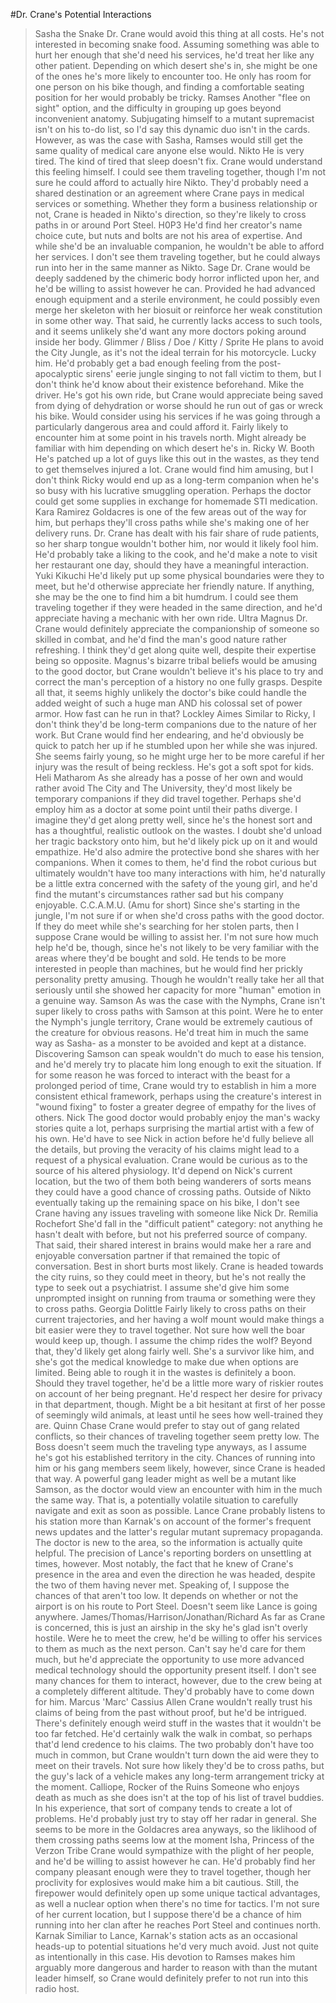 #Dr. Crane's Potential Interactions
>Sasha the Snake
Dr. Crane would avoid this thing at all costs. He's not interested in becoming snake food. Assuming something was able to hurt her enough that she'd need his services, he'd treat her like any other patient. Depending on which desert she's in, she might be one of the ones he's more likely to encounter too. He only has room for one person on his bike though, and finding a comfortable seating position for her would probably be tricky.
>Ramses
Another "flee on sight" option, and the difficulty in grouping up goes beyond inconvenient anatomy. Subjugating himself to a mutant supremacist isn't on his to-do list, so I'd say this dynamic duo isn't in the cards. However, as was the case with Sasha, Ramses would still get the same quality of medical care anyone else would.
>Nikto
>He is very tired. The kind of tired that sleep doesn't fix.
Crane would understand this feeling himself. I could see them traveling together, though I'm not sure he could afford to actually hire Nikto. They'd probably need a shared destination or an agreement where Crane pays in medical services or something. Whether they form a business relationship or not, Crane is headed in Nikto's direction, so they're likely to cross paths in or around Port Steel.
>H0P3
He'd find her creator's name choice cute, but nuts and bolts are not his area of expertise. And while she'd be an invaluable companion, he wouldn't be able to afford her services. I don't see them traveling together, but he could always run into her in the same manner as Nikto.
>Sage
Dr. Crane would be deeply saddened by the chimeric body horror inflicted upon her, and he'd be willing to assist however he can. Provided he had advanced enough equipment and a sterile environment, he could possibly even merge her skeleton with her biosuit or reinforce her weak constitution in some other way. That said, he currently lacks access to such tools, and it seems unlikely she'd want any more doctors poking around inside her body.
>Glimmer / Bliss / Doe / Kitty / Sprite
He plans to avoid the City Jungle, as it's not the ideal terrain for his motorcycle. Lucky him. He'd probably get a bad enough feeling from the post-apocalyptic sirens' eerie jungle singing to not fall victim to them, but I don't think he'd know about their existence beforehand.
>Mike the driver.
He's got his own ride, but Crane would appreciate being saved from dying of dehydration or worse should he run out of gas or wreck his bike. Would consider using his services if he was going through a particularly dangerous area and could afford it. Fairly likely to encounter him at some point in his travels north. Might already be familiar with him depending on which desert he's in.
>Ricky W. Booth
He's patched up a lot of guys like this out in the wastes, as they tend to get themselves injured a lot. Crane would find him amusing, but I don't think Ricky would end up as a long-term companion when he's so busy with his lucrative smuggling operation. Perhaps the doctor could get some supplies in exchange for homemade STI medication.
>Kara Ramirez
Goldacres is one of the few areas out of the way for him, but perhaps they'll cross paths while she's making one of her delivery runs. Dr. Crane has dealt with his fair share of rude patients, so her sharp tongue wouldn't bother him, nor would it likely fool him. He'd probably take a liking to the cook, and he'd make a note to visit her restaurant one day, should they have a meaningful interaction.
>Yuki Kikuchi
He'd likely put up some physical boundaries were they to meet, but he'd otherwise appreciate her friendly nature. If anything, she may be the one to find him a bit humdrum. I could see them traveling together if they were headed in the same direction, and he'd appreciate having a mechanic with her own ride.
>Ultra Magnus
Dr. Crane would definitely appreciate the companionship of someone so skilled in combat, and he'd find the man's good nature rather refreshing. I think they'd get along quite well, despite their expertise being so opposite. Magnus's bizarre tribal beliefs would be amusing to the good doctor, but Crane wouldn't believe it's his place to try and correct the man's perception of a history no one fully grasps. Despite all that, it seems highly unlikely the doctor's bike could handle the added weight of such a huge man AND his colossal set of power armor. How fast can he run in that?
>Lockley Aimes
Similar to Ricky, I don't think they'd be long-term companions due to the nature of her work. But Crane would find her endearing, and he'd obviously be quick to patch her up if he stumbled upon her while she was injured. She seems fairly young, so he might urge her to be more careful if her injury was the result of being reckless. He's got a soft spot for kids.
>Heli Matharom
As she already has a posse of her own and would rather avoid The City and The University, they'd most likely be temporary companions if they did travel together. Perhaps she'd employ him as a doctor at some point until their paths diverge. I imagine they'd get along pretty well, since he's the honest sort and has a thoughtful, realistic outlook on the wastes. I doubt she'd unload her tragic backstory onto him, but he'd likely pick up on it and would empathize. He'd also admire the protective bond she shares with her companions. When it comes to them, he'd find the robot curious but ultimately wouldn't have too many interactions with him, he'd naturally be a little extra concerned with the safety of the young girl, and he'd find the mutant's circumstances rather sad but his company enjoyable.
>C.C.A.M.U. (Amu for short)
Since she's starting in the jungle, I'm not sure if or when she'd cross paths with the good doctor. If they do meet while she's searching for her stolen parts, then I suppose Crane would be willing to assist her. I'm not sure how much help he'd be, though, since he's not likely to be very familiar with the areas where they'd be bought and sold. He tends to be more interested in people than machines, but he would find her prickly personality pretty amusing. Though he wouldn't really take her all that seriously until she showed her capacity for more "human" emotion in a genuine way.
>Samson
As was the case with the Nymphs, Crane isn't super likely to cross paths with Samson at this point. Were he to enter the Nymph's jungle territory, Crane would be extremely cautious of the creature for obvious reasons. He'd treat him in much the same way as Sasha- as a monster to be avoided and kept at a distance. Discovering Samson can speak wouldn't do much to ease his tension, and he'd merely try to placate him long enough to exit the situation. If for some reason he was forced to interact with the beast for a prolonged period of time, Crane would try to establish in him a more consistent ethical framework, perhaps using the creature's interest in "wound fixing" to foster a greater degree of empathy for the lives of others. 
>Nick
The good doctor would probably enjoy the man's wacky stories quite a lot, perhaps surprising the martial artist with a few of his own. He'd have to see Nick in action before he'd fully believe all the details, but proving the veracity of his claims might lead to a request of a physical evaluation. Crane would be curious as to the source of his altered physiology. It'd depend on Nick's current location, but the two of them both being wanderers of sorts means they could have a good chance of crossing paths. Outside of Nikto eventually taking up the remaining space on his bike, I don't see Crane having any issues traveling with someone like Nick
>Dr. Remilia Rochefort
She'd fall in the "difficult patient" category: not anything he hasn't dealt with before, but not his preferred source of company. That said, their shared interest in brains would make her a rare and enjoyable conversation partner if that remained the topic of conversation. Best in short burts most likely. Crane is headed towards the city ruins, so they could meet in theory, but he's not really the type to seek out a psychiatrist. I assume she'd give him some unprompted insight on running from trauma or something were they to cross paths.
>Georgia Dolittle
Fairly likely to cross paths on their current trajectories, and her having a wolf mount would make things a bit easier were they to travel together. Not sure how well the boar would keep up, though. I assume the chimp rides the wolf? Beyond that, they'd likely get along fairly well. She's a survivor like him, and she's got the medical knowledge to make due when options are limited. Being able to rough it in the wastes is definitely a boon. Should they travel together, he'd be a little more wary of riskier routes on account of her being pregnant. He'd respect her desire for privacy in that department, though. Might be a bit hesitant at first of her posse of seemingly wild animals, at least until he sees how well-trained they are.
>Quinn Chase
Crane would prefer to stay out of gang related conflicts, so their chances of traveling together seem pretty low. The Boss doesn't seem much the traveling type anyways, as I assume he's got his established territory in the city. Chances of running into him or his gang members seem likely, however, since Crane is headed that way. A powerful gang leader might as well be a mutant like Samson, as the doctor would view an encounter with him in the much the same way. That is, a potentially volatile situation to carefully navigate and exit as soon as possible.
>Lance
 Crane probably listens to his station more than Karnak's on account of the former's frequent news updates and the latter's regular mutant supremacy propaganda. The doctor is new to the area, so the information is actually quite helpful. The precision of Lance's reporting borders on unsettling at times, however. Most notably, the fact that he knew of Crane's presence in the area and even the direction he was headed, despite the two of them having never met. Speaking of, I suppose the chances of that aren't too low. It depends on whether or not the airport is on his route to Port Steel. Doesn't seem like Lance is going anywhere.
>James/Thomas/Harrison/Jonathan/Richard
As far as Crane is concerned, this is just an airship in the sky he's glad isn't overly hostile. Were he to meet the crew, he'd be willing to offer his services to them as much as the next person. Can't say he'd care for them much, but he'd appreciate the opportunity to use more advanced medical technology should the opportunity present itself. I don't see many chances for them to interact, however, due to the crew being at a completely different altitude. They'd probably have to come down for him. 
>Marcus 'Marc' Cassius Allen
Crane wouldn't really trust his claims of being from the past without proof, but he'd be intrigued. There's definitely enough weird stuff in the wastes that it wouldn't be too far fetched. He'd certainly walk the walk in combat, so perhaps that'd lend credence to his claims. The two probably don't have too much in common, but Crane wouldn't turn down the aid were they to meet on their travels. Not sure how likely they'd be to cross paths, but the guy's lack of a vehicle makes any long-term arrangement tricky at the moment. 
>Calliope, Rocker of the Ruins
Someone who enjoys death as much as she does isn't at the top of his list of travel buddies. In his experience, that sort of company tends to create a lot of problems. He'd probably just try to stay off her radar in general. She seems to be more in the Goldacres area anyways, so the liklihood of them crossing paths seems low at the moment
>Isha, Princess of the Verzon Tribe
Crane would sympathize with the plight of her people, and he'd be willing to assist however he can. He'd probably find her company pleasant enough were they to travel together, though her proclivity for explosives would make him a bit cautious. Still, the firepower would definitely open up some unique tactical advantages, as well a nuclear option when there's no time for tactics. I'm not sure of her current location, but I suppose there'd be a chance of him running into her clan after he reaches Port Steel and continues north.
>Karnak
Similiar to Lance, Karnak's station acts as an occasional heads-up to potential situations he'd very much avoid. Just not quite as intentionally in this case. His devotion to Ramses makes him arguably more dangerous and harder to reason with than the mutant leader himself, so Crane would definitely prefer to not run into this radio host.
